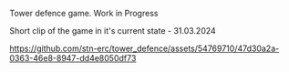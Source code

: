 Tower defence game. Work in Progress

Short clip of the game in it's current state - 31.03.2024

https://github.com/stn-erc/tower_defence/assets/54769710/47d30a2a-0363-46e8-8947-dd4e8050df73





